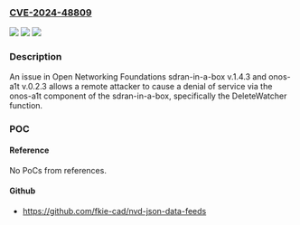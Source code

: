 ### [CVE-2024-48809](https://cve.mitre.org/cgi-bin/cvename.cgi?name=CVE-2024-48809)
![](https://img.shields.io/static/v1?label=Product&message=n%2Fa&color=blue)
![](https://img.shields.io/static/v1?label=Version&message=n%2Fa&color=blue)
![](https://img.shields.io/static/v1?label=Vulnerability&message=n%2Fa&color=brighgreen)

### Description

An issue in Open Networking Foundations sdran-in-a-box v.1.4.3 and onos-a1t v.0.2.3 allows a remote attacker to cause a denial of service via the onos-a1t component of the sdran-in-a-box, specifically the DeleteWatcher function.

### POC

#### Reference
No PoCs from references.

#### Github
- https://github.com/fkie-cad/nvd-json-data-feeds

